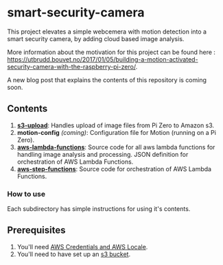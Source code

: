 # smart-security-camera

This project elevates a simple webcemera with motion detection into a smart security camera, by adding cloud based image analysis.

More information about the motivation for this project can be found here : https://utbrudd.bouvet.no/2017/01/05/building-a-motion-activated-security-camera-with-the-raspberry-pi-zero/.

A new blog post that explains the contents of this repository is coming soon.

## Contents

1. **[s3-upload](https://github.com/markwest1972/smart-security-camera/tree/master/s3-upload)**: Handles upload of image files from Pi Zero to Amazon s3.
2. **motion-config** *(coming)*: Configuration file for Motion (running on a Pi Zero).
3. **[aws-lambda-functions](https://github.com/markwest1972/smart-security-camera/tree/master/aws-lambda-functions)**: Source code for all aws lambda functions for handling image analysis and processing. JSON definition for orchestration of AWS Lambda Functions.
4. **[aws-step-functions](https://github.com/markwest1972/smart-security-camera/tree/master/aws-step-functions)**: Source code for orchestration of AWS Lambda Functions.

### How to use

Each subdirectory has simple instructions for using it's contents.

## Prerequisites

1. You'll need [AWS Credentials and AWS Locale](http://docs.aws.amazon.com/gettingstarted/latest/awsgsg-intro/gsg-aws-intro.html).
2. You'll need to have set up an [s3 bucket](https://aws.amazon.com/documentation/s3/).
